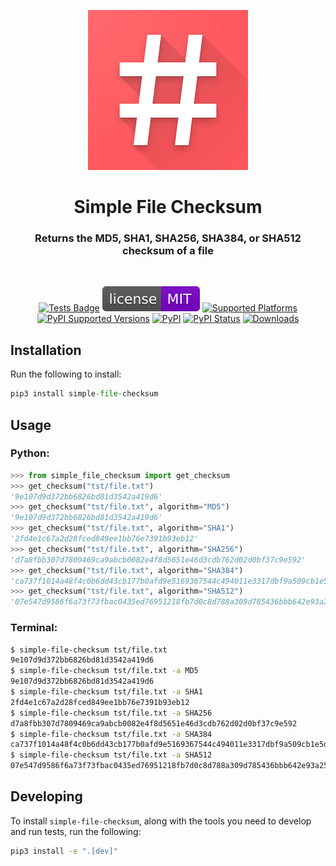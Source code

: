 <p align="center">
<a href="https://github.com/sashsinha/simple-file-checksum"><img alt="Simple File Checksum Logo" src="https://raw.githubusercontent.com/sashsinha/simple-file-checksum/main/logo.png"></a>
</p>

<h1 align="center">Simple File Checksum</h1>

<h3 align="center">Returns the MD5, SHA1, SHA256, SHA384, or SHA512 checksum of a file</h3>

<br/>

<p align="center">
<a href="https://github.com/sashsinha/simple-file-checksum/actions?query=workflow%3Atests"><img alt="Tests Badge" src="https://github.com/sashsinha/simple-file-checksum/workflows/tests/badge.svg"></a>
<a href="https://raw.githubusercontent.com/sashsinha/simple-file-checksum/main/LICENCE"><img alt="License: MIT" src="https://raw.githubusercontent.com/sashsinha/simple-file-checksum/main/license.svg"></a>
<a href="https://pypi.org/project/simple-file-checksum/"><img src="https://img.shields.io/badge/platform-windows%20%7C%20linux%20%7C%20macos-lightgrey" alt="Supported Platforms"></a>
<a href="https://pypi.org/project/simple-file-checksum/"><img 
alt="PyPI Supported Versions" src="https://img.shields.io/pypi/pyversions/simple-file-checksum.svg"></a>
<a href="https://pypi.org/project/simple-file-checksum/"><img alt="PyPI" src="https://img.shields.io/pypi/v/simple-file-checksum"></a>
<a href="https://pypi.org/project/simple-file-checksum/"><img alt="PyPI Status" src="https://img.shields.io/pypi/status/simple-file-checksum"></a>
<a href="https://pepy.tech/project/simple-file-checksum"><img alt="Downloads" src="https://pepy.tech/badge/simple-file-checksum"></a>

</p>

## Installation

Run the following to install:

```python
pip3 install simple-file-checksum
```

## Usage

### Python:

```python
>>> from simple_file_checksum import get_checksum
>>> get_checksum("tst/file.txt")
'9e107d9d372bb6826bd81d3542a419d6'
>>> get_checksum("tst/file.txt", algorithm="MD5")
'9e107d9d372bb6826bd81d3542a419d6'
>>> get_checksum("tst/file.txt", algorithm="SHA1")
'2fd4e1c67a2d28fced849ee1bb76e7391b93eb12'
>>> get_checksum("tst/file.txt", algorithm="SHA256")
'd7a8fbb307d7809469ca9abcb0082e4f8d5651e46d3cdb762d02d0bf37c9e592'
>>> get_checksum("tst/file.txt", algorithm="SHA384")
'ca737f1014a48f4c0b6dd43cb177b0afd9e5169367544c494011e3317dbf9a509cb1e5dc1e85a941bbee3d7f2afbc9b1'
>>> get_checksum("tst/file.txt", algorithm="SHA512")
'07e547d9586f6a73f73fbac0435ed76951218fb7d0c8d788a309d785436bbb642e93a252a954f23912547d1e8a3b5ed6e1bfd7097821233fa0538f3db854fee6'
```

### Terminal:

```bash
$ simple-file-checksum tst/file.txt
9e107d9d372bb6826bd81d3542a419d6
$ simple-file-checksum tst/file.txt -a MD5
9e107d9d372bb6826bd81d3542a419d6
$ simple-file-checksum tst/file.txt -a SHA1
2fd4e1c67a2d28fced849ee1bb76e7391b93eb12
$ simple-file-checksum tst/file.txt -a SHA256
d7a8fbb307d7809469ca9abcb0082e4f8d5651e46d3cdb762d02d0bf37c9e592
$ simple-file-checksum tst/file.txt -a SHA384
ca737f1014a48f4c0b6dd43cb177b0afd9e5169367544c494011e3317dbf9a509cb1e5dc1e85a941bbee3d7f2afbc9b1
$ simple-file-checksum tst/file.txt -a SHA512
07e547d9586f6a73f73fbac0435ed76951218fb7d0c8d788a309d785436bbb642e93a252a954f23912547d1e8a3b5ed6e1bfd7097821233fa0538f3db854fee6
```

## Developing

To install `simple-file-checksum`, along with the tools you need to develop and run tests, run the following:

```bash
pip3 install -e ".[dev]"
```

